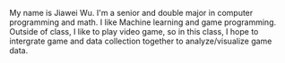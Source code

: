 My name is Jiawei Wu. I'm a senior and double major in computer programming and math. I like Machine learning and game programming. Outside of class, I like to play video game, so in this class, I hope to intergrate game and data collection together to analyze/visualize game data.
